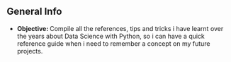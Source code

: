 ## General Info

- <b> Objective: </b> Compile all the references, tips and tricks i have learnt over the years about Data Science with Python, so i can have a quick reference guide when i need to remember a concept on my future projects.